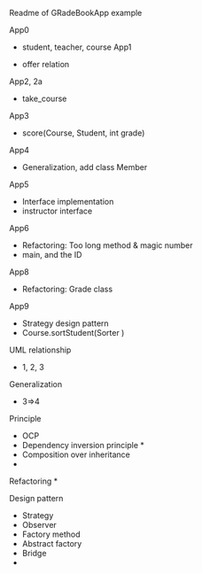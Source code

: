 Readme of GRadeBookApp example

App0
* student, teacher, course
App1

* offer relation

App2, 2a
* take_course

App3
* score(Course, Student, int grade)

App4
* Generalization, add class Member

App5
* Interface implementation
* instructor interface

App6
* Refactoring: Too long method & magic number
* main, and the ID


App8 
* Refactoring: Grade class

App9
* Strategy design pattern
* Course.sortStudent(Sorter )




UML relationship
* 1, 2, 3

Generalization
* 3=>4

Principle
* OCP
* Dependency inversion principle
	* 
* Composition over inheritance
* 

Refactoring
* 

Design pattern
* Strategy 
* Observer
* Factory method
* Abstract factory
* Bridge
* 